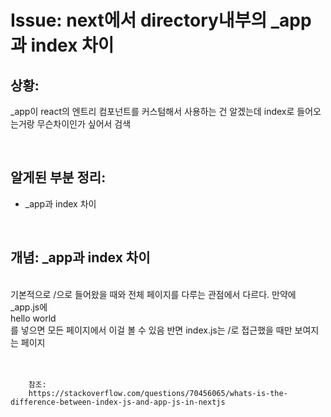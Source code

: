 <!--
author: Dailyscat
purpose: issue arrange
rules:
 (1) 헤더와 문단사이
    <br/>
    <br/>
 (2) 코드가 작성되는 부분은 >로 정리
 (3) 참조는 해당 내용 바로 아래
    <br/>
    <br/>
 (4) 명령어는 bold
 (5) 방안은 ## 안의 과정은 ###
-->

# Issue: next에서 directory내부의 _app과 index 차이

## 상황:
_app이 react의 엔트리 컴포넌트를 커스텀해서 사용하는 건 알겠는데 index로 들어오는거랑 무슨차이인가 싶어서 검색

<br/>

## 알게된 부분 정리:

- _app과 index 차이

<br/>

## 개념: _app과 index 차이

<br/>
기본적으로 /으로 들어왔을 때와 전체 페이지를 다루는 관점에서 다르다.
만약에 _app.js에 <div>hello world</div>를 넣으면 모든 페이지에서 이걸 볼 수 있음
반면 index.js는 /로 접근했을 때만 보여지는 페이지
<br/>
<br/>
<br/>

        참조:
        https://stackoverflow.com/questions/70456065/whats-is-the-difference-between-index-js-and-app-js-in-nextjs

<br/>
